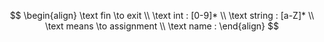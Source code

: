 ﻿$$
\begin{align}
\text fin \to exit
\\
\text int : [0-9]*
\\ 
\text string : [a-Z]*
\\
\text means \to assignment
\\
\text name : 
\end{align}
$$